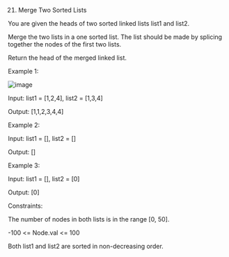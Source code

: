 21. Merge Two Sorted Lists


You are given the heads of two sorted linked lists list1 and list2.

Merge the two lists in a one sorted list. The list should be made by splicing together the nodes of the first two lists.

Return the head of the merged linked list.


Example 1:

![image](https://user-images.githubusercontent.com/67059999/178348087-9e45b838-a536-4358-9e86-5c3a103e3b26.png)

Input: list1 = [1,2,4], list2 = [1,3,4]

Output: [1,1,2,3,4,4]


Example 2:

Input: list1 = [], list2 = []

Output: []


Example 3:

Input: list1 = [], list2 = [0]

Output: [0]


Constraints:

The number of nodes in both lists is in the range [0, 50].

-100 <= Node.val <= 100

Both list1 and list2 are sorted in non-decreasing order.
